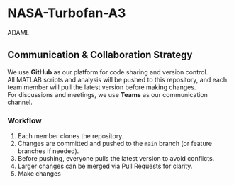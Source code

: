 # NASA-Turbofan-A3
ADAML

## Communication & Collaboration Strategy
We use **GitHub** as our platform for code sharing and version control.  
All MATLAB scripts and analysis will be pushed to this repository, and each team member will pull the latest version before making changes.  
For discussions and meetings, we use **Teams** as our communication channel.  

### Workflow
1. Each member clones the repository.
2. Changes are committed and pushed to the `main` branch (or feature branches if needed).
3. Before pushing, everyone pulls the latest version to avoid conflicts.
4. Larger changes can be merged via Pull Requests for clarity.
5. Make changes



